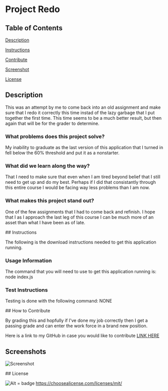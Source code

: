 # Project Redo

## Table of Contents

[Description](#description) <br>

[Instructions](#inscruction) <br>

[Contribute](#contribute) <br> 

[Screenshot](#screenshot) <br> 

[License](#license) <br>


<a name="description"> </a>
## Description


This was an attempt by me to come back into an old assignment and make sure that I redo it correctly this time instad of the lazy garbage that I put together the first time. This time seems to be a much better result, but then again that will be for the grader to determine.

### What problems does this project solve?

My inability to graduate as the last version of this application that I turned in fell below the 60% threshold and put it as a nonstarter.

### What did we learn along the way?

That I need to make sure that even when I am tired beyond belief that I still need to get up and do my best. Perhaps if I did that consistantly through this entire course I would be facing way less problems than I am now.

### What makes this project stand out?

One of the few assignments that I had to come back and refinish. I hope that I as I approach the last leg of this course I can be much more of an asset than what I have been as of late.

<a name="instruction"> 
## Instructions

The following is the download instructions needed to get this application running.

### Usage Information

The command that you will need to use to get this application running is: node index.js

### Test Instructions

Testing is done with the following command: NONE

<a name="contribute"> 
## How to Contribute

By grading this and hopfully if I've done my job correctly then I get a passing grade and can enter the work force in a brand new position.

Here is a link to my GitHub in case you would like to contribute <a href="https://github.com/AdmiralCrunchy"> LINK HERE <a>

<a name="screenshot">
  
## Screenshots

<img src = "https://lh3.googleusercontent.com/2hDpuTi-0AMKvoZJGd-yKWvK4tKdQr_kLIpB_qSeMau2TNGCNidAosMEvrEXFO9G6tmlFlPQplpwiqirgrIPWnCKMvElaYgI-HiVvXc=w600" alt = "Screenshot">

<a name="license"> ## License

![Alt = badge](https://img.shields.io/badge/license-MIT-blueviolet) https://choosealicense.com/licenses/mit/

